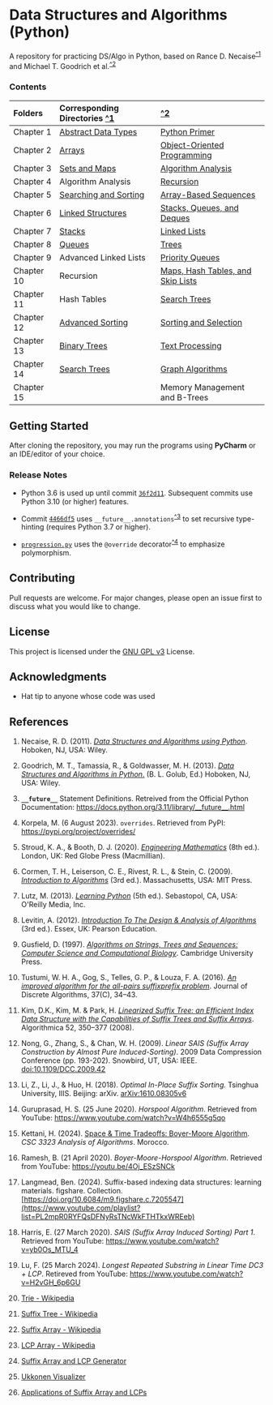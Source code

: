 # Data Structures and Algorithms (Python)

A repository for practicing DS/Algo in Python, based on 
Rance D. Necaise<sup>[^1](#Ran11)</sup> and Michael T. Goodrich et al.<sup>[^2](#Mic13)</sup>   

### Contents

| Folders    | Corresponding Directories            [^1](#Ran11) | [^2](#Mic13)                                            |
|:-----------|:--------------------------------------------------|:--------------------------------------------------------|
| Chapter 1  | [Abstract Data Types](RDNecaise/Chapter1)         | [Python Primer](Goodrich/Chapter1)                      |
| Chapter 2  | [Arrays](RDNecaise/Chapter2)                      | [Object-Oriented Programming](Goodrich/Chapter2)        |
| Chapter 3  | [Sets and Maps](RDNecaise/Chapter3)               | [Algorithm Analysis](Goodrich/Chapter3)                 |
| Chapter 4  | Algorithm Analysis                                | [Recursion](Goodrich/Chapter4)                          |
| Chapter 5  | [Searching and Sorting](RDNecaise/Chapter5)       | [Array-Based Sequences](Goodrich/Chapter5)              |
| Chapter 6  | [Linked Structures](RDNecaise/Chapter6)           | [Stacks, Queues, and Deques](Goodrich/Chapter6)         |
| Chapter 7  | [Stacks](RDNecaise/Chapter7)                      | [Linked Lists](Goodrich/Chapter7)                       |
| Chapter 8  | [Queues](RDNecaise/Chapter8)                      | [Trees](Goodrich/Chapter8)                              |
| Chapter 9  | Advanced Linked Lists                             | [Priority Queues](Goodrich/Chapter9)                    |
| Chapter 10 | Recursion                                         | [Maps, Hash Tables, and Skip Lists](Goodrich/Chapter10) |
| Chapter 11 | Hash Tables                                       | [Search Trees](Goodrich/Chapter11)                      |
| Chapter 12 | [Advanced Sorting](RDNecaise/Chapter12)           | [Sorting and Selection](Goodrich/Chapter12)             |
| Chapter 13 | [Binary Trees](RDNecaise/Chapter13)               | [Text Processing](Goodrich/Chapter13)                   |
| Chapter 14 | [Search Trees](RDNecaise/Chapter14)               | [Graph Algorithms](Goodrich/Chapter14)                  |
| Chapter 15 |                                                   | Memory Management and B-Trees                           |

## Getting Started

After cloning the repository, you may run the programs using **PyCharm** or an IDE/editor of your choice. 

### Release Notes

- Python 3.6 is used up until commit [`36f2d11`](https://github.com/awwalm/DSAlgoPy/commit/36f2d11). 
Subsequent commits use Python 3.10 (or higher) features.

- Commit [`4466df5`](https://github.com/awwalm/DSAlgoPy/commit/4466df5) uses `__future__.annotations`<sup>[^3](#Ofpy3)</sup> 
to set recursive type-hinting (requires Python 3.7 or higher).

- [`progression.py`](Goodrich/Chapter2/progression.py) uses the `@override` decorator<sup>[^4](#Kor23)</sup> to emphasize polymorphism.

## Contributing

Pull requests are welcome. For major changes, please open an issue first to discuss what you would like to change.

## License

This project is licensed under the [GNU GPL v3](https://choosealicense.com/licenses/gpl-3.0/) License.

## Acknowledgments

* Hat tip to anyone whose code was used

## References

1. Necaise, R. D. (2011). <a id="Ran11" href="https://www.amazon.com/Data-Structures-Algorithms-Using-Python/dp/0470618299">
_Data Structures and Algorithms using Python_</a>. Hoboken, NJ, USA: Wiley.

2. Goodrich, M. T., Tamassia, R., & Goldwasser, M. H. (2013). <a id="Mic13" href="https://www.wiley.com/en-us/Data+Structures+and+Algorithms+in+Python-p-9781118290279">
_Data Structures and Algorithms in Python_.</a> (B. L. Golub, Ed.) Hoboken, NJ, USA: Wiley.

3. <span id="Ofpy3">**`__future__`** Statement Definitions. Retreived from the Official Python Documentation: </span> 
https://docs.python.org/3.11/library/__future__.html

4. <span id="Kor23">Korpela, M. (6 August 2023). `overrides`</span>. Retrieved from PyPI: https://pypi.org/project/overrides/

5. Stroud, K. A., & Booth, D. J. (2020). [_Engineering Mathematics_](
https://www.amazon.com/Engineering-Mathematics-K-Stroud/dp/1352010275) (8th ed.). 
London, UK: Red Globe Press (Macmillian).

6. Cormen, T. H., Leiserson, C. E., Rivest, R. L., & Stein, C. (2009). 
[_Introduction to Algorithms_](https://dl.acm.org/doi/10.5555/1614191) 
(3rd ed.). Massachusetts, USA: MIT Press.

7. Lutz, M. (2013). [_Learning Python_](https://www.oreilly.com/library/view/learning-python-5th/9781449355722/) 
(5th ed.). Sebastopol, CA, USA: O'Reilly Media, Inc.

8. Levitin, A. (2012). [_Introduction To The Design & Analysis of Algorithms_](
https://www.amazon.com/Introduction-Design-Analysis-Algorithms-3rd/dp/0132316811) (3rd ed.). 
Essex, UK: Pearson Education.

9. Gusfield, D. (1997). [_Algorithms on Strings, Trees and Sequences: Computer Science and Computational Biology_](
https://doi.org/10.1017/CBO9780511574931). Cambridge University Press.

10. Tustumi, W. H. A., Gog, S., Telles, G. P., & Louza, F. A. (2016). 
[_An improved algorithm for the all-pairs suffixprefix problem_](https://dx.doi.org/10.1016/j.jda.2016.04.002). 
Journal of Discrete Algorithms, 37(C), 34–43.

11. Kim, D.K., Kim, M. & Park, H. [_Linearized Suffix Tree: an Efficient Index Data Structure 
with the Capabilities of Suffix Trees and Suffix Arrays_](https://doi.org/10.1007/s00453-007-9061-2). 
Algorithmica 52, 350–377 (2008).

12. Nong, G., Zhang, S., & Chan, W. H. (2009). _Linear SAIS (Suffix Array Construction by Almost Pure Induced-Sorting)_. 
2009 Data Compression Conference (pp. 193-202). Snowbird, UT, USA: IEEE. 
[doi:10.1109/DCC.2009.42](https://ieeexplore.ieee.org/document/4976463)

13. Li, Z., Li, J., & Huo, H. (2018). _Optimal In-Place Suffix Sorting._ Tsinghua University, IIIS. 
Beijing: arXiv. [arXiv:1610.08305v6](https://arxiv.org/abs/1610.08305)

14. Guruprasad, H. S. (25 June 2020). _Horspool Algorithm_. 
Retrieved from YouTube: https://www.youtube.com/watch?v=W4h6555g5qo

15. Kettani, H. (2024). [Space & Time Tradeoffs: Boyer-Moore Algorithm](
https://www.collegesidekick.com/study-docs/4797428). _CSC 3323 Analysis of Algorithms_. Morocco.

16. Ramesh, B. (21 April 2020). _Boyer-Moore-Horspool Algorithm_.
Retrieved from YouTube: https://youtu.be/4Oj_ESzSNCk

17. Langmead, Ben. (2024). Suffix-based indexing data structures: learning materials. figshare. Collection. 
[https://doi.org/10.6084/m9.figshare.c.7205547](https://www.youtube.com/playlist?list=PL2mpR0RYFQsDFNyRsTNcWkFTHTkxWREeb)

18. Harris, E. (27 March 2020). _SAIS (Suffix Array Induced Sorting) Part 1_.
Retrieved from YouTube: https://www.youtube.com/watch?v=yb0Os_MTU_4

19. Lu, F. (25 March 2024). _Longest Repeated Substring in Linear Time DC3 + LCP_.
Retireved from YouTube: https://www.youtube.com/watch?v=H2vGH_6p6GU

20. [Trie - Wikipedia](https://en.wikipedia.org/wiki/Trie)

21. [Suffix Tree - Wikipedia](https://en.wikipedia.org/wiki/Suffix_tree)

22. [Suffix Array - Wikipedia](https://en.wikipedia.org/wiki/Suffix_array)

23. [LCP Array - Wikipedia](https://en.wikipedia.org/wiki/LCP_array)

24. [Suffix Array and LCP Generator](https://visualgo.net/en/suffixarray)

25. [Ukkonen Visualizer](http://brenden.github.io/ukkonen-animation/)

26. [Applications of Suffix Array and LCPs](https://mediathek.hhu.de/watch/b4d092e2-06ba-4786-abe4-7ffc614b2244#)
